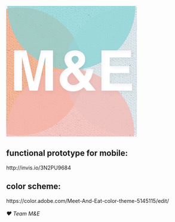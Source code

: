 [![logo](https://github.com/ecsmith/M-E/blob/master/screenshots/logo.jpg)]()<br>
<h2>functional prototype for mobile:</h2> http://invis.io/3N2PU9684
<h2>color scheme:</h2> https://color.adobe.com/Meet-And-Eat-color-theme-5145115/edit/
<br><br><i>&hearts; Team M&E</i>

